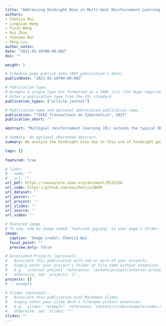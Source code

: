 ```yaml
---
title: "Addressing Hindsight Bias in Multi-Goal Reinforcement Learning."
authors:
- Chenjia Bai
- Lingxiao Wang
- Yixin Wang
- Rui Zhao
- Chenyao Bai
- Peng Liu
author_notes:
date: "2021-03-10T00:00:00Z"
doi: ""

weight: 5

# Schedule page publish date (NOT publication's date).
publishDate: "2021-03-10T00:00:00Z"

# Publication type.
# Accepts a single type but formatted as a YAML list (for Hugo requirements).
# Enter a publication type from the CSL standard.
publication_types: ["article-journal"]

# Publication name and optional abbreviated publication name.
publication: "*IEEE Transactions on Cybernetics*, 2021"
publication_short: ""

abstract: "Multigoal reinforcement learning (RL) extends the typical RL with goal-conditional value functions and policies. One efficient multigoal RL algorithm is the hindsight experience replay (HER). By treating a hindsight goal from failed experiences as the original goal, HER enables the agent to receive rewards frequently. However, a key assumption of HER is that the hindsight goals do not change the likelihood of the sampled transitions and trajectories used in training, which is not the fact according to our analysis. More specifically, we show that using hindsight goals changes such a likelihood and results in a biased learning objective for multigoal RL. We analyze the hindsight bias due to this use of hindsight goals and propose the bias-corrected HER (BHER), an efficient algorithm that corrects the hindsight bias in training. We further show that BHER outperforms several state-of-the-art multigoal RL approaches in challenging robotics tasks."

# Summary. An optional shortened abstract.
summary: We analyze the hindsight bias due to this use of hindsight goals and propose the bias-corrected HER (BHER), an efficient algorithm that corrects the hindsight bias in training.

tags: []
  
featured: true

# links:
# - name: ""
#   url: ""
url_pdf: https://ieeexplore.ieee.org/document/9531338
url_code: https://github.com/baichenjia/BHER
url_dataset: ''
url_poster: ''
url_project: ''
url_slides: ''
url_source: ''
url_video: ''

# Featured image
# To use, add an image named `featured.jpg/png` to your page's folder. 
image:
  caption: 'Image credit: Chenjia Bai'
  focal_point: ""
  preview_only: false

# Associated Projects (optional).
#   Associate this publication with one or more of your projects.
#   Simply enter your project's folder or file name without extension.
#   E.g. `internal-project` references `content/project/internal-project/index.md`.
#   Otherwise, set `projects: []`.
projects: []
#  - example

# Slides (optional).
#   Associate this publication with Markdown slides.
#   Simply enter your slide deck's filename without extension.
#   E.g. `slides: "example"` references `content/slides/example/index.md`.
#   Otherwise, set `slides: ""`.
slides: ""
---
```

